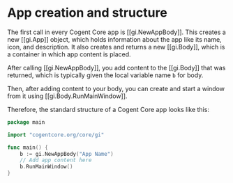 # App creation and structure

The first call in every Cogent Core app is [[gi.NewAppBody]]. This creates a new [[gi.App]] object, which holds information about the app like its name, icon, and description. It also creates and returns a new [[gi.Body]], which is a container in which app content is placed.

After calling [[gi.NewAppBody]], you add content to the [[gi.Body]] that was returned, which is typically given the local variable name `b` for body.

Then, after adding content to your body, you can create and start a window from it using [[gi.Body.RunMainWindow]].

Therefore, the standard structure of a Cogent Core app looks like this:

```go
package main

import "cogentcore.org/core/gi"

func main() {
	b := gi.NewAppBody("App Name")
	// Add app content here
	b.RunMainWindow()
}
```